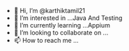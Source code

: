 - 👋 Hi, I’m @karthiktamil21
- 👀 I’m interested in ...Java And Testing
- 🌱 I’m currently learning ...Appium
- 💞️ I’m looking to collaborate on ...
- 📫 How to reach me ...

<!---
karthiktamil21/karthiktamil21 is a ✨ special ✨ repository because its `README.md` (this file) appears on your GitHub profile.
You can click the Preview link to take a look at your changes.
--->

